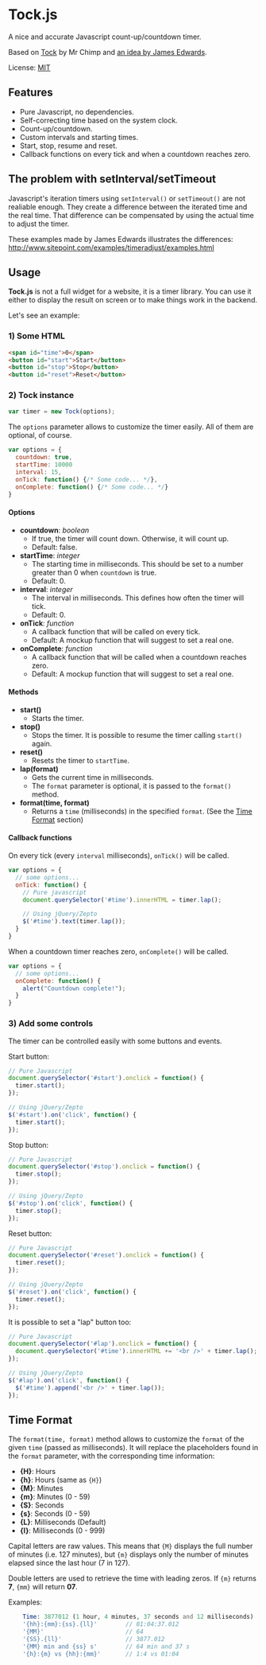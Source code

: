 # Tock.js

A nice and accurate Javascript count-up/countdown timer.

Based on [Tock](https://github.com/mrchimp/Tock) by Mr Chimp and [an idea by James Edwards](http://www.sitepoint.com/creating-accurate-timers-in-javascript/).

License: [MIT](https://github.com/Falc/Tock.js/blob/master/LICENSE)

## Features

* Pure Javascript, no dependencies.
* Self-correcting time based on the system clock.
* Count-up/countdown.
* Custom intervals and starting times.
* Start, stop, resume and reset.
* Callback functions on every tick and when a countdown reaches zero.

## The problem with setInterval/setTimeout

Javascript's iteration timers using `setInterval()` or `setTimeout()` are not realiable enough. They create a difference between the iterated time and the real time.
That difference can be compensated by using the actual time to adjust the timer.

These examples made by James Edwards illustrates the differences: http://www.sitepoint.com/examples/timeradjust/examples.html

## Usage

**Tock.js** is not a full widget for a website, it is a timer library. You can use it either to display the result on screen or to make things work in the backend.

Let's see an example:

### 1) Some HTML
```html
<span id="time">0</span>
<button id="start">Start</button>
<button id="stop">Stop</button>
<button id="reset">Reset</button>
```

### 2) Tock instance
```js
var timer = new Tock(options);
```

The `options` parameter allows to customize the timer easily. All of them are optional, of course.
```js
var options = {
  countdown: true,
  startTime: 10000
  interval: 15,
  onTick: function() {/* Some code... */},
  onComplete: function() {/* Some code... */}
}
```

#### Options

* **countdown**: *boolean*
  * If true, the timer will count down. Otherwise, it will count up.
  * Default: false.
* **startTime**: *integer*
  * The starting time in milliseconds. This should be set to a number greater than 0 when `countdown` is true.
  * Default: 0.
* **interval**: *integer*
  * The interval in milliseconds. This defines how often the timer will tick.
  * Default: 0.
* **onTick**: *function*
  * A callback function that will be called on every tick.
  * Default: A mockup function that will suggest to set a real one.
* **onComplete**: *function*
  * A callback function that will be called when a countdown reaches zero.
  * Default: A mockup function that will suggest to set a real one.

#### Methods

* **start()**
  * Starts the timer.
* **stop()**
  * Stops the timer. It is possible to resume the timer calling `start()` again.
* **reset()**
  * Resets the timer to `startTime`.
* **lap(format)**
  * Gets the current time in milliseconds.
  * The `format` parameter is optional, it is passed to the `format()` method.
* **format(time, format)**
  * Returns a `time` (milliseconds) in the specified `format`. (See the [Time Format](#time-format) section)

#### Callback functions

On every tick (every `interval` milliseconds), `onTick()` will be called.
```js
var options = {
  // some options...
  onTick: function() {
    // Pure javascript
    document.querySelector('#time').innerHTML = timer.lap();

    // Using jQuery/Zepto
    $('#time').text(timer.lap());
  }
}
```

When a countdown timer reaches zero, `onComplete()` will be called.
```js
var options = {
  // some options...
  onComplete: function() {
    alert("Countdown complete!");
  }
}
```

### 3) Add some controls

The timer can be controlled easily with some buttons and events.

Start button:
```js
// Pure Javascript
document.querySelector('#start').onclick = function() {
  timer.start();
});

// Using jQuery/Zepto
$('#start').on('click', function() {
  timer.start();
});
```

Stop button:
```js
// Pure Javascript
document.querySelector('#stop').onclick = function() {
  timer.stop();
});

// Using jQuery/Zepto
$('#stop').on('click', function() {
  timer.stop();
});
```

Reset button:
```js
// Pure Javascript
document.querySelector('#reset').onclick = function() {
  timer.reset();
});

// Using jQuery/Zepto
$('#reset').on('click', function() {
  timer.reset();
});
```

It is possible to set a "lap" button too:
```js
// Pure Javascript
document.querySelector('#lap').onclick = function() {
  document.querySelector('#time').innerHTML += '<br />' + timer.lap();
});

// Using jQuery/Zepto
$('#lap').on('click', function() {
  $('#time').append('<br />' + timer.lap());
});
```

## Time Format

The `format(time, format)` method allows to customize the `format` of the given `time` (passed as milliseconds). It will replace the placeholders found in the `format` parameter, with the corresponding time information:

* **{H}**: Hours
* **{h}**: Hours (same as `{H}`)
* **{M}**: Minutes
* **{m}**: Minutes (0 - 59)
* **{S}**: Seconds
* **{s}**: Seconds (0 - 59)
* **{L}**: Milliseconds (Default)
* **{l}**: Milliseconds (0 - 999)

Capital letters are raw values. This means that `{M}` displays the full number of minutes (i.e. 127 minutes), but `{m}` displays only the number of minutes elapsed since the last hour (7 in 127).

Double letters are used to retrieve the time with leading zeros. If `{m}` returns **7**, `{mm}` will return **07**.

Examples:
```php
    Time: 3877012 (1 hour, 4 minutes, 37 seconds and 12 milliseconds)
    '{hh}:{mm}:{ss}.{ll}'        // 01:04:37.012
    '{MM}'                       // 64
    '{SS}.{ll}'                  // 3877.012
    '{MM} min and {ss} s'        // 64 min and 37 s
    '{h}:{m} vs {hh}:{mm}'       // 1:4 vs 01:04
```
